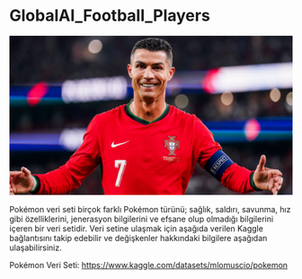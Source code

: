 # GlobalAI_Football_Players
![image](https://raw.githubusercontent.com/Yusufktkoglu/GlobalAI_Football_Players/main/cr7.jpg)


Pokémon veri seti birçok farklı Pokémon türünü; sağlık, saldırı, savunma, hız gibi özelliklerini, jenerasyon bilgilerini ve efsane olup olmadığı bilgilerini içeren bir veri setidir. Veri setine ulaşmak için aşağıda verilen Kaggle bağlantısını takip edebilir ve değişkenler hakkındaki bilgilere aşağıdan ulaşabilirsiniz.

Pokémon Veri Seti: https://www.kaggle.com/datasets/mlomuscio/pokemon
